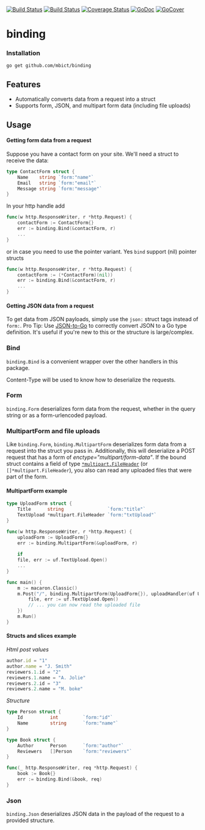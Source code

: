 [![Build Status](https://drone.io/github.com/mbict/binding/status.png)](https://drone.io/github.com/mbict/binding/latest)
[![Build Status](https://travis-ci.org/mbict/binding.png?branch=master)](https://travis-ci.org/mbict/binding)
[![Coverage Status](https://coveralls.io/repos/mbict/binding/badge.png)](https://coveralls.io/r/mbict/binding)
[![GoDoc](https://godoc.org/github.com/mbict/binding?status.png)](http://godoc.org/github.com/mbict/binding)
[![GoCover](http://gocover.io/_badge/github.com/mbict/binding)](http://gocover.io/github.com/mbict/binding)

binding
=======


### Installation

	go get github.com/mbict/binding
	
## Features

 - Automatically converts data from a request into a struct
 - Supports form, JSON, and multipart form data (including file uploads)

## Usage

#### Getting form data from a request

Suppose you have a contact form on your site. We'll need a struct to receive the data:

```go
type ContactForm struct {
	Name    string `form:"name"`
	Email   string `form:"email"`
	Message string `form:"message"`
}
```

In your http handle add 

```go
func(w http.ResponseWriter, r *http.Request) {
	contactForm := ContactForm{}
	err := binding.Bind(&contactForm, r)
	...
}
```

or in case you need to use the pointer variant. Yes `bind` support (nil) pointer structs

```go
func(w http.ResponseWriter, r *http.Request) {
	contactForm := (*ContactForm)(nil))
	err := binding.Bind(&contactForm, r)
	...
}
```

#### Getting JSON data from a request

To get data from JSON payloads, simply use the `json:` struct tags instead of `form:`. Pro Tip: Use [JSON-to-Go](http://mholt.github.io/json-to-go/) to correctly convert JSON to a Go type definition. It's useful if you're new to this or the structure is large/complex.

### Bind

`binding.Bind` is a convenient wrapper over the other handlers in this package.

Content-Type will be used to know how to deserialize the requests.

### Form

`binding.Form` deserializes form data from the request, whether in the query string or as a form-urlencoded payload.

### MultipartForm and file uploads

Like `binding.Form`, `binding.MultipartForm` deserializes form data from a request into the struct you pass in. Additionally, this will deserialize a POST request that has a form of *enctype="multipart/form-data"*. If the bound struct contains a field of type [`*multipart.FileHeader`](http://golang.org/pkg/mime/multipart/#FileHeader) (or `[]*multipart.FileHeader`), you also can read any uploaded files that were part of the form.

#### MultipartForm example

```go
type UploadForm struct {
	Title      string                `form:"title"`
	TextUpload *multipart.FileHeader `form:"txtUpload"`
}

func(w http.ResponseWriter, r *http.Request) {
	uploadForm := UploadForm{}
	err := binding.MultipartForm(&uploadForm, r)
	
	if 
	file, err := uf.TextUpload.Open()
	...
}

func main() {
	m := macaron.Classic()
	m.Post("/", binding.MultipartForm(UploadForm{}), uploadHandler(uf UploadForm) string {
		file, err := uf.TextUpload.Open()
		// ... you can now read the uploaded file
	})
	m.Run()
}
```

#### Structs and slices example

*Html post values*
```javascript
author.id = "1"
author.name = "J. Smith"
reviewers.1.id = "2"
reviewers.1.name = "A. Jolie"
reviewers.2.id = "3"
reviewers.2.name = "M. boke"
```

*Structure*

```go
type Person struct {
	Id			int			`form:"id"`
	Name		string 		`form:"name"`
}

type Book struct {
	Author    	Person		`form:"author"`
	Reviewers 	[]Person	`form:"reviewers"`
}

func(_ http.ResponseWriter, req *http.Request) {
	book := Book{}
	err := binding.Bind(&book, req)
}
```

### Json

`binding.Json` deserializes JSON data in the payload of the request to a provided structure.


